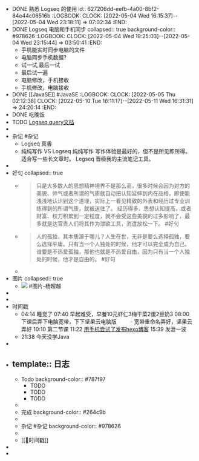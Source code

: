 - DONE 熟悉 Logseq 的使用
  id:: 627206dd-eefb-4a00-8bf2-84e44c06516b
  :LOGBOOK:
  CLOCK: [2022-05-04 Wed 16:15:37]--[2022-05-04 Wed 23:18:11] =>  07:02:34
  :END:
- DONE Logseq 电脑和手机同步
  collapsed:: true
  background-color:: #978626
  :LOGBOOK:
  CLOCK: [2022-05-04 Wed 19:25:03]--[2022-05-04 Wed 23:15:44] =>  03:50:41
  :END:
	- 手机能实时同步电脑的文件
	- 电脑同步手机数据?
	- 试一试,最后一试
	- 最后试一遍
	- 电脑修改，手机接收
	- 手机修改，电脑接收
- DONE [[JavaSE]] #JavaSE
  :LOGBOOK:
  CLOCK: [2022-05-05 Thu 02:12:38]
  CLOCK: [2022-05-10 Tue 16:11:17]--[2022-05-11 Wed 16:31:31] =>  24:20:14
  :END:
- DONE 吃晚饭
- TODO [Logseq query文档](https://docs.logseq.com/#/page/queries)
-
- 杂记 #杂记
	- Logseq 真香
	- 纯纯写作 VS Logseq
	  纯纯写作 写作体验是最好的，但不是所见即所得。
	  适合写一些长文章时。 
	  Legseq 晋级我的主流笔记工具。
-
- 好句
  collapsed:: true
	- > 只是大多数人的思想精神境界不是那么高，很多时候会因为对方的美貌、帅气或者所谓的气质就自动把认知延伸到内在品格，即使能浅浅地认识到这个道理，实际上一看见精致的外表和经历过专业训练得到的所谓气质，就被迷住了。 经历得多、思想认知提高，或者财富、权力积累到一定程度，就不会受这些美貌的过多影响了，最多就是达官贵人们将其作为泄欲工具，消遣放松一下。 #好句
	- > 人的孤独，其本质源于哪儿？人生在世，无非是要么选择孤独，要么选择平庸。只有当一个人独处的时候，他才可以完全成为自己。谁要是不热爱孤独，那他也就是不热爱自由，因为只有当一个人独处的时候，他才是自由的。 #好句
	-
- 图片
  collapsed:: true
	- ![](https://pic3.zhimg.com/80/v2-977bdb800deb741432c1d150d3f67743_1440w.jpg?source=1940ef5c) #图片-杨超越
-
-
- 时间戳
	- 04:14 睡觉了
	  07:40 早起难受，早餐10元虾仁3梅干菜2蛋2豆奶3
	  08:00 下课后弄下电脑宽带，下下坚果云电脑版 
	  　　  - 宽带重命名弄好，坚果云弄好
	  10:10 第二节课
	  11:22 [用手机尝试了发布hexo博客](https://www.wangguanjingji.top/posts/2022-05-04-10-42.html#more)
	  15:39 发泄一波
	- 21:38 今天没学Java
-
- template:: 日志
	-
	- Todo
	  background-color:: #787f97
		- TODO
		- TODO
		- TODO
	-
	- 完成
	  background-color:: #264c9b
	-
	- 杂记 #杂记
	  background-color:: #978626
	-
	- [[📌时间戳]]
-
-